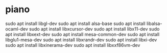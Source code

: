 # piano

sudo apt install libgl-dev 
sudo apt install alsa-base 
sudo apt install libalsa-ocaml-dev 
sudo apt install libxcursor-dev 
sudo apt install libx11-dev 
sudo apt install libxext-dev 
sudo apt install mesa-common-dev
sudo apt install libglu1-mesa-dev
sudo apt install libxrandr-dev
sudo apt install libxi-dev
sudo apt install libxinerama-dev 
sudo apt install libxxf86vm-dev 
